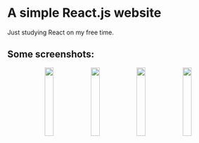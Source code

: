 # A simple React.js website

<p>Just studying React on my free time.</p>

## Some screenshots:
<p align="center">
  <img width="20%" src="https://i.imgur.com/MFZPW0t.png"></img>
  <img width="20%" src="https://i.imgur.com/2EvVige.png"></img>
  <img width="20%" src="https://i.imgur.com/yjV73Yy.png"></img>
  <img width="20%" src="https://i.imgur.com/OfRRzGz.png"></img>
</p>
